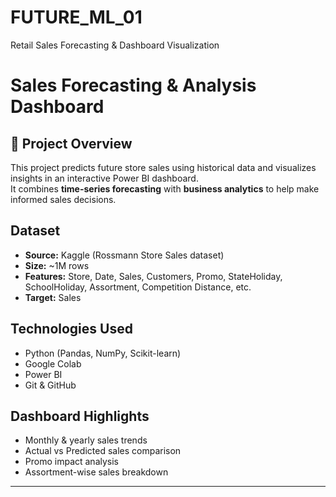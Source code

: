 # FUTURE_ML_01
Retail Sales Forecasting &amp; Dashboard Visualization
# Sales Forecasting & Analysis Dashboard

## 📌 Project Overview
This project predicts future store sales using historical data and visualizes insights in an interactive Power BI dashboard.  
It combines **time-series forecasting** with **business analytics** to help make informed sales decisions.

##  Dataset
- **Source:** Kaggle (Rossmann Store Sales dataset)
- **Size:** ~1M rows
- **Features:** Store, Date, Sales, Customers, Promo, StateHoliday, SchoolHoliday, Assortment, Competition Distance, etc.
- **Target:** Sales

##  Technologies Used
- Python (Pandas, NumPy, Scikit-learn)
- Google Colab
- Power BI
- Git & GitHub

##  Dashboard Highlights
- Monthly & yearly sales trends
- Actual vs Predicted sales comparison
- Promo impact analysis
- Assortment-wise sales breakdown


---


